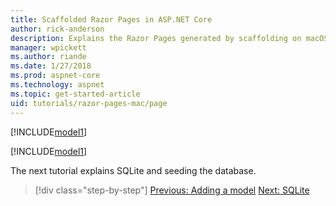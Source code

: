 ```yaml
---
title: Scaffolded Razor Pages in ASP.NET Core
author: rick-anderson
description: Explains the Razor Pages generated by scaffolding on macOS.
manager: wpickett
ms.author: riande
ms.date: 1/27/2018
ms.prod: aspnet-core
ms.technology: aspnet
ms.topic: get-started-article
uid: tutorials/razor-pages-mac/page
---
```


[!INCLUDE[model1](../../includes/RP/page1.md)]

[!INCLUDE[model1](../../includes/RP/page2.md)]

The next tutorial explains SQLite and seeding the database.

>[!div class="step-by-step"]
[Previous: Adding a model](xref:tutorials/razor-pages-mac/model)
[Next: SQLite ](xref:tutorials/razor-pages-mac/sql)
